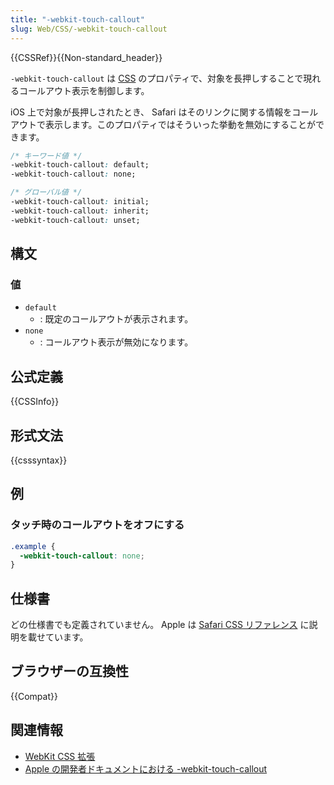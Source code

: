 ```yaml
---
title: "-webkit-touch-callout"
slug: Web/CSS/-webkit-touch-callout
---
```

{{CSSRef}}{{Non-standard_header}}

`-webkit-touch-callout` は [CSS](/ja/docs/Web/CSS) のプロパティで、対象を長押しすることで現れるコールアウト表示を制御します。

iOS 上で対象が長押しされたとき、 Safari はそのリンクに関する情報をコールアウトで表示します。このプロパティではそういった挙動を無効にすることができます。

```css
/* キーワード値 */
-webkit-touch-callout: default;
-webkit-touch-callout: none;

/* グローバル値 */
-webkit-touch-callout: initial;
-webkit-touch-callout: inherit;
-webkit-touch-callout: unset;
```

## 構文

### 値

- `default`
  - : 既定のコールアウトが表示されます。
- `none`
  - : コールアウト表示が無効になります。

## 公式定義

{{CSSInfo}}

## 形式文法

{{csssyntax}}

## 例

### タッチ時のコールアウトをオフにする

```css
.example {
  -webkit-touch-callout: none;
}
```

## 仕様書

どの仕様書でも定義されていません。 Apple は [Safari CSS リファレンス](https://developer.apple.com/library/safari/documentation/AppleApplications/Reference/SafariCSSRef/Articles/StandardCSSProperties.html#//apple_ref/doc/uid/TP30001266-_webkit_touch_callout) に説明を載せています。

## ブラウザーの互換性

{{Compat}}

## 関連情報

- [WebKit CSS 拡張](/en-US/docs/Web/CSS/WebKit_Extensions)
- [Apple の開発者ドキュメントにおける -webkit-touch-callout](https://developer.apple.com/library/archive/documentation/AppleApplications/Reference/SafariCSSRef/Articles/StandardCSSProperties.html#//apple_ref/doc/uid/TP30001266-_webkit_touch_callout)
